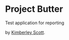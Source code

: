 # Project Butter
Test application for reporting

by [Kimberley Scott](http://butter.alltamaservices.com/).